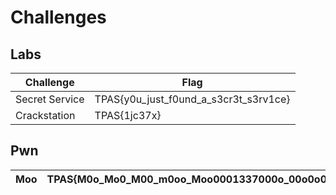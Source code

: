 # Challenges

## Labs

| Challenge      | Flag                                  |
|----------------|---------------------------------------|
| Secret Service | TPAS{y0u_just_f0und_a_s3cr3t_s3rv1ce} |
| Crackstation   | TPAS{1jc37x}                          |
## Pwn

| Moo | TPAS{M0o_Mo0_M00_m0oo_Moo0001337000o_00o0o0om0o} |
| --- | ------------------------------------------------ |
